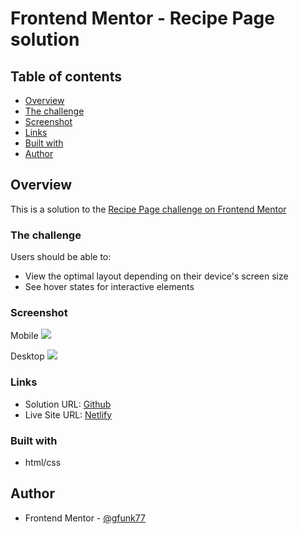 # Frontend Mentor - Recipe Page solution

## Table of contents

- [Overview](#overview)
- [The challenge](#the-challenge)
- [Screenshot](#screenshot)
- [Links](#links)
- [Built with](#built-with)
- [Author](#author)

## Overview

This is a solution to the [Recipe Page challenge on Frontend Mentor](https://www.frontendmentor.io/challenges/recipe-page-KiTsR8QQKm)

### The challenge

Users should be able to:

- View the optimal layout depending on their device's screen size
- See hover states for interactive elements

### Screenshot

Mobile
![]($$$)

Desktop
![]($$$)

### Links

- Solution URL: [Github](https://github.com/gfunk77/Frontend-Mentor/tree/main/recipe-page)
- Live Site URL: [Netlify](https://gfunk77-recipe-page.netlify.app)

### Built with

- html/css

## Author

- Frontend Mentor - [@gfunk77](https://www.frontendmentor.io/profile/gfunk77)
